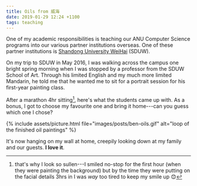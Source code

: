 ```yaml
---
title: Oils from 威海
date: 2019-01-29 12:24 +1100
tags: teaching
---
```


One of my academic responsibilities is teaching our ANU Computer Science
programs into our various partner institutions overseas. One of these partner
institutions is [Shandong University
WeiHai](https://en.wh.sdu.edu.cn/enDefault.html) (SDUW).

On my trip to SDUW in May 2016, I was walking across the campus one bright
spring morning when I was stopped by a professor from the SDUW School of Art.
Through his limited English and my much more limited Mandarin, he told me that
he wanted me to sit for a portrait session for his first-year painting class.

After a marathon 4hr sitting[^tired], here's what the students came up with. As
a bonus, I got to choose my favourite one and bring it home---can you guess
which one I chose?

{% include assets/picture.html file="images/posts/ben-oils.gif" alt="loop of the finished oil paintings" %}

It's now hanging on my wall at home, creepily looking down at my family and our
guests. **I love it**.

[^tired]:
    that's why I look so sullen---I smiled no-stop for the first hour (when they
    were painting the background) but by the time they were putting on the
    facial details 3hrs in I was _way_ too tired to keep my smile up 😊
